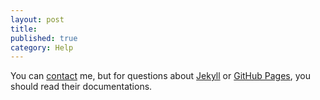 ```yaml
---
layout: post
title: 
published: true
category: Help
---
```


You can [contact](mailto:nealith@neaworld.fr) me, but for questions about [Jekyll](https://jekyllrb.com/) or [GitHub Pages](https://help.github.com/categories/customizing-github-pages/), you should read their documentations.